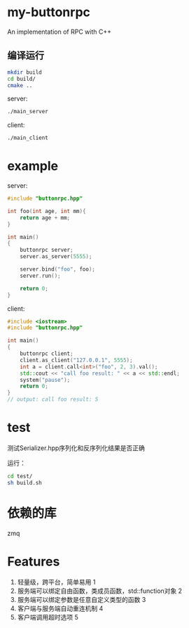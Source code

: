 # my-buttonrpc
An implementation of RPC with C++

## 编译运行
```bash
mkdir build
cd build/
cmake ..
```

server:
```bash
./main_server
```

client:
```bash
./main_client
```

# example
server:

```cpp
#include "buttonrpc.hpp"

int foo(int age, int mm){
	return age + mm;
}

int main()
{
	buttonrpc server;
	server.as_server(5555);

	server.bind("foo", foo);
	server.run();

	return 0;
}
```

client:

```cpp
#include <iostream>
#include "buttonrpc.hpp"

int main()
{
	buttonrpc client;
	client.as_client("127.0.0.1", 5555);
	int a = client.call<int>("foo", 2, 3).val();
	std::cout << "call foo result: " << a << std::endl;
	system("pause");
	return 0;
}
// output: call foo result: 5
```

# test
测试Serializer.hpp序列化和反序列化结果是否正确

运行：

```bash
cd test/
sh build.sh
```

# 依赖的库
zmq

# Features
1. 轻量级，跨平台，简单易用 1
2. 服务端可以绑定自由函数，类成员函数，std::function对象 2
3. 服务端可以绑定参数是任意自定义类型的函数 3
4. 客户端与服务端自动重连机制 4
5. 客户端调用超时选项 5
